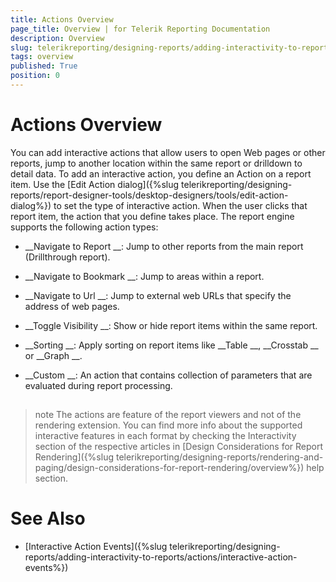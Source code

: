 ```yaml
---
title: Actions Overview
page_title: Overview | for Telerik Reporting Documentation
description: Overview
slug: telerikreporting/designing-reports/adding-interactivity-to-reports/actions/overview
tags: overview
published: True
position: 0
---
```


# Actions Overview



You can add interactive actions that allow users to open Web pages or other reports, jump to another location
        within the same report or drilldown to detail data. To add an interactive action, you define an Action on a report item. Use the 
[Edit Action dialog]({%slug telerikreporting/designing-reports/report-designer-tools/desktop-designers/tools/edit-action-dialog%})
        to set the type of interactive action. When the user clicks that report item, the action that you define takes place. The report engine
        supports the following action types:
      


* __Navigate to Report
__: Jump to other reports from the main report (Drillthrough report).
          


* __Navigate to Bookmark
__: Jump to areas within a report.
          


* __Navigate to Url
__: Jump to external web URLs that specify the address of web pages.
          


* __Toggle Visibility
__: Show or hide report items within the same report.
          


* __Sorting
__: Apply sorting on report items like 
__Table
__, 
__Crosstab
__ or 
__Graph
__.
          


* __Custom
__: An action that contains collection of parameters that are evaluated during report processing.
          


## 

>note The actions are feature of the report viewers and not of the rendering extension. You can find more info about the            supported interactive features in each format by checking the Interactivity section of the respective articles in            [Design Considerations for Report Rendering]({%slug telerikreporting/designing-reports/rendering-and-paging/design-considerations-for-report-rendering/overview%}) help section.          


# See Also


 * [Interactive Action Events]({%slug telerikreporting/designing-reports/adding-interactivity-to-reports/actions/interactive-action-events%})


